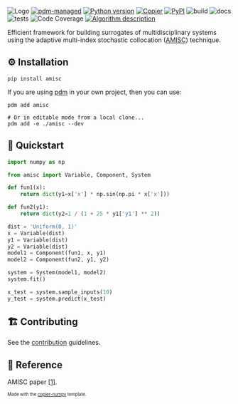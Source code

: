 ![Logo](https://raw.githubusercontent.com/eckelsjd/amisc/main/docs/assets/amisc_logo_text.svg)
[![pdm-managed](https://img.shields.io/badge/pdm-managed-blueviolet)](https://pdm-project.org)
[![Python version](https://img.shields.io/badge/python-3.11+-blue.svg?logo=python&logoColor=cccccc)](https://www.python.org/downloads/)
[![Copier](https://img.shields.io/endpoint?url=https://raw.githubusercontent.com/copier-org/copier/master/img/badge/badge-grayscale-inverted-border-orange.json)](https://github.com/eckelsjd/copier-numpy)
[![PyPI](https://img.shields.io/pypi/v/amisc?logo=python&logoColor=%23cccccc)](https://pypi.org/project/amisc)
![build](https://img.shields.io/github/actions/workflow/status/eckelsjd/amisc/deploy.yml?logo=github)
![docs](https://img.shields.io/github/actions/workflow/status/eckelsjd/amisc/docs.yml?logo=materialformkdocs&logoColor=%2523cccccc&label=docs)
![tests](https://img.shields.io/github/actions/workflow/status/eckelsjd/amisc/tests.yml?logo=github&logoColor=%2523cccccc&label=tests)
![Code Coverage](https://img.shields.io/badge/coverage-52%25-orange?logo=codecov)
[![Algorithm description](https://img.shields.io/badge/DOI-10.1002/nme.6958-blue)](https://doi.org/10.1002/nme.6958)

Efficient framework for building surrogates of multidisciplinary systems using the adaptive multi-index stochastic collocation ([AMISC](https://onlinelibrary.wiley.com/doi/full/10.1002/nme.6958))  technique.

## ⚙️ Installation
```shell
pip install amisc
```
If you are using [pdm](https://github.com/pdm-project/pdm) in your own project, then you can use:
```shell
pdm add amisc

# Or in editable mode from a local clone...
pdm add -e ./amisc --dev
```

## 📍 Quickstart
```python
import numpy as np

from amisc import Variable, Component, System

def fun1(x):
    return dict(y1=x['x'] * np.sin(np.pi * x['x']))

def fun2(y1):
    return dict(y2=1 / (1 + 25 * y1['y1'] ** 2))

dist = 'Uniform(0, 1)'
x = Variable(dist)
y1 = Variable(dist)
y2 = Variable(dist)
model1 = Component(fun1, x, y1)
model2 = Component(fun2, y1, y2)

system = System(model1, model2)
system.fit()

x_test = system.sample_inputs(10)
y_test = system.predict(x_test)
```

## 🏗️ Contributing
See the [contribution](https://github.com/eckelsjd/amisc/blob/main/CONTRIBUTING.md) guidelines.

## 📖 Reference
AMISC paper [[1](https://onlinelibrary.wiley.com/doi/full/10.1002/nme.6958)].

<sup><sub>Made with the [copier-numpy](https://github.com/eckelsjd/copier-numpy.git) template.</sub></sup>
